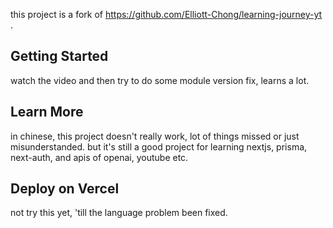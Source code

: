 this project is a fork of https://github.com/Elliott-Chong/learning-journey-yt .


## Getting Started

watch the video and then try to do some module version fix, learns a lot.

## Learn More

in chinese, this project doesn't really work, lot of things missed or just misunderstanded. but it's still a good project for learning nextjs, prisma, next-auth, and apis of openai, youtube etc.

## Deploy on Vercel

not try this yet, 'till the language problem been fixed.